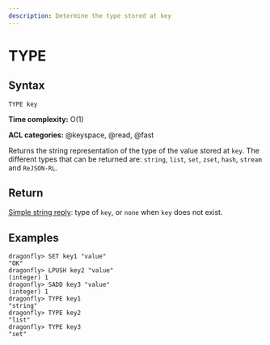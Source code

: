 ```yaml
---
description: Determine the type stored at key
---
```


# TYPE

## Syntax

    TYPE key

**Time complexity:** O(1)

**ACL categories:** @keyspace, @read, @fast

Returns the string representation of the type of the value stored at `key`.
The different types that can be returned are: `string`, `list`, `set`, `zset`,
`hash`, `stream` and `ReJSON-RL`.

## Return

[Simple string reply](https://redis.io/docs/reference/protocol-spec#resp-simple-strings): type of `key`, or `none` when `key` does not exist.

## Examples

```shell
dragonfly> SET key1 "value"
"OK"
dragonfly> LPUSH key2 "value"
(integer) 1
dragonfly> SADD key3 "value"
(integer) 1
dragonfly> TYPE key1
"string"
dragonfly> TYPE key2
"list"
dragonfly> TYPE key3
"set"
```
